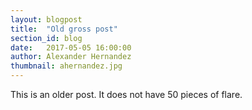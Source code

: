 ```yaml
---
layout: blogpost
title:  "Old gross post"
section_id: blog
date:   2017-05-05 16:00:00
author: Alexander Hernandez
thumbnail: ahernandez.jpg
---
```


This is an older post.
It does not have 50 pieces of flare.
